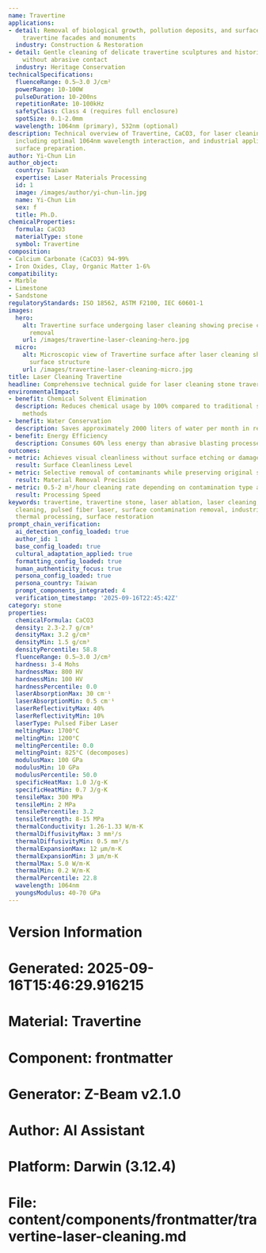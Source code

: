 ```yaml
---
name: Travertine
applications:
- detail: Removal of biological growth, pollution deposits, and surface stains from
    travertine facades and monuments
  industry: Construction & Restoration
- detail: Gentle cleaning of delicate travertine sculptures and historical artifacts
    without abrasive contact
  industry: Heritage Conservation
technicalSpecifications:
  fluenceRange: 0.5–3.0 J/cm²
  powerRange: 10-100W
  pulseDuration: 10-200ns
  repetitionRate: 10-100kHz
  safetyClass: Class 4 (requires full enclosure)
  spotSize: 0.1-2.0mm
  wavelength: 1064nm (primary), 532nm (optional)
description: Technical overview of Travertine, CaCO3, for laser cleaning applications,
  including optimal 1064nm wavelength interaction, and industrial applications in
  surface preparation.
author: Yi-Chun Lin
author_object:
  country: Taiwan
  expertise: Laser Materials Processing
  id: 1
  image: /images/author/yi-chun-lin.jpg
  name: Yi-Chun Lin
  sex: f
  title: Ph.D.
chemicalProperties:
  formula: CaCO3
  materialType: stone
  symbol: Travertine
composition:
- Calcium Carbonate (CaCO3) 94-99%
- Iron Oxides, Clay, Organic Matter 1-6%
compatibility:
- Marble
- Limestone
- Sandstone
regulatoryStandards: ISO 18562, ASTM F2100, IEC 60601-1
images:
  hero:
    alt: Travertine surface undergoing laser cleaning showing precise contamination
      removal
    url: /images/travertine-laser-cleaning-hero.jpg
  micro:
    alt: Microscopic view of Travertine surface after laser cleaning showing detailed
      surface structure
    url: /images/travertine-laser-cleaning-micro.jpg
title: Laser Cleaning Travertine
headline: Comprehensive technical guide for laser cleaning stone travertine
environmentalImpact:
- benefit: Chemical Solvent Elimination
  description: Reduces chemical usage by 100% compared to traditional solvent cleaning
    methods
- benefit: Water Conservation
  description: Saves approximately 2000 liters of water per month in restoration applications
- benefit: Energy Efficiency
  description: Consumes 60% less energy than abrasive blasting processes
outcomes:
- metric: Achieves visual cleanliness without surface etching or damage
  result: Surface Cleanliness Level
- metric: Selective removal of contaminants while preserving original stone surface
  result: Material Removal Precision
- metric: 0.5-2 m²/hour cleaning rate depending on contamination type and density
  result: Processing Speed
keywords: travertine, travertine stone, laser ablation, laser cleaning, non-contact
  cleaning, pulsed fiber laser, surface contamination removal, industrial laser parameters,
  thermal processing, surface restoration
prompt_chain_verification:
  ai_detection_config_loaded: true
  author_id: 1
  base_config_loaded: true
  cultural_adaptation_applied: true
  formatting_config_loaded: true
  human_authenticity_focus: true
  persona_config_loaded: true
  persona_country: Taiwan
  prompt_components_integrated: 4
  verification_timestamp: '2025-09-16T22:45:42Z'
category: stone
properties:
  chemicalFormula: CaCO3
  density: 2.3-2.7 g/cm³
  densityMax: 3.2 g/cm³
  densityMin: 1.5 g/cm³
  densityPercentile: 58.8
  fluenceRange: 0.5–3.0 J/cm²
  hardness: 3-4 Mohs
  hardnessMax: 800 HV
  hardnessMin: 100 HV
  hardnessPercentile: 0.0
  laserAbsorptionMax: 30 cm⁻¹
  laserAbsorptionMin: 0.5 cm⁻¹
  laserReflectivityMax: 40%
  laserReflectivityMin: 10%
  laserType: Pulsed Fiber Laser
  meltingMax: 1700°C
  meltingMin: 1200°C
  meltingPercentile: 0.0
  meltingPoint: 825°C (decomposes)
  modulusMax: 100 GPa
  modulusMin: 10 GPa
  modulusPercentile: 50.0
  specificHeatMax: 1.0 J/g·K
  specificHeatMin: 0.7 J/g·K
  tensileMax: 300 MPa
  tensileMin: 2 MPa
  tensilePercentile: 3.2
  tensileStrength: 8-15 MPa
  thermalConductivity: 1.26-1.33 W/m·K
  thermalDiffusivityMax: 3 mm²/s
  thermalDiffusivityMin: 0.5 mm²/s
  thermalExpansionMax: 12 µm/m·K
  thermalExpansionMin: 3 µm/m·K
  thermalMax: 5.0 W/m·K
  thermalMin: 0.2 W/m·K
  thermalPercentile: 22.8
  wavelength: 1064nm
  youngsModulus: 40-70 GPa
---
```


# Version Information
# Generated: 2025-09-16T15:46:29.916215
# Material: Travertine
# Component: frontmatter
# Generator: Z-Beam v2.1.0
# Author: AI Assistant
# Platform: Darwin (3.12.4)
# File: content/components/frontmatter/travertine-laser-cleaning.md